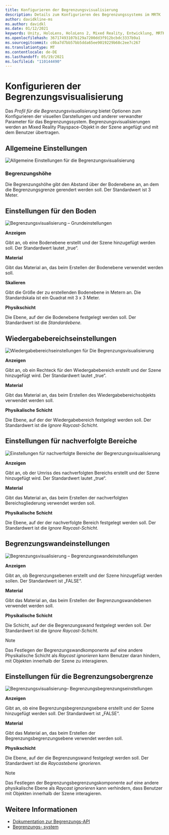 ```yaml
---
title: Konfigurieren der Begrenzungsvisualisierung
description: Details zum Konfigurieren des Begrenzungssystems im MRTK
author: davidkline-ms
ms.author: davidkl
ms.date: 01/12/2021
keywords: Unity, HoloLens, HoloLens 2, Mixed Reality, Entwicklung, MRTK, Boundary System,
ms.openlocfilehash: 36717493107b129a7200dd3f912bcbdc3337b9a1
ms.sourcegitcommit: c0ba7d7bb57bb5dda65ee9019229b68c2ee7c267
ms.translationtype: MT
ms.contentlocale: de-DE
ms.lasthandoff: 05/19/2021
ms.locfileid: "110144490"
---
```

# <a name="configuring-the-boundary-visualization"></a>Konfigurieren der Begrenzungsvisualisierung

Das *Profil für die Begrenzungsvisualisierung* bietet Optionen zum Konfigurieren der visuellen Darstellungen und anderer verwandter Parameter für das Begrenzungssystem. Begrenzungsvisualisierungen werden an Mixed Reality Playspace-Objekt in der Szene angefügt und mit dem Benutzer übertragen.

## <a name="general-settings"></a>Allgemeine Einstellungen

![Allgemeine Einstellungen für die Begrenzungsvisualisierung](../images/boundary/BoundaryVisualizationGeneralSettings.png)

### <a name="boundary-height"></a>Begrenzungshöhe

Die Begrenzungshöhe gibt den Abstand über der Bodenebene an, an dem die Begrenzungsgrenze gerendert werden soll. Der Standardwert ist 3 Meter.

## <a name="floor-settings"></a>Einstellungen für den Boden

![Begrenzungsvisualisierung – Grundeinstellungen](../images/boundary/BoundaryVisualizationFloorSettings.png)

**Anzeigen**

Gibt an, ob eine Bodenebene erstellt und der Szene hinzugefügt werden soll. Der Standardwert lautet „true“.

**Material**

Gibt das Material an, das beim Erstellen der Bodenebene verwendet werden soll.

**Skalieren**

Gibt die Größe der zu erstellenden Bodenebene in Metern an. Die Standardskala ist ein Quadrat mit 3 x 3 Meter.

**Physikschicht**

Die Ebene, auf der die Bodenebene festgelegt werden soll. Der Standardwert ist die *Standardebene.*

## <a name="play-area-settings"></a>Wiedergabebereichseinstellungen

![Wiedergabebereichseinstellungen für Die Begrenzungsvisualisierung](../images/boundary/BoundaryVisualizationPlayAreaSettings.png)

**Anzeigen**

Gibt an, ob ein Rechteck für den Wiedergabebereich erstellt und der Szene hinzugefügt wird. Der Standardwert lautet „true“.

**Material**

Gibt das Material an, das beim Erstellen des Wiedergabebereichsobjekts verwendet werden soll.

**Physikalische Schicht**

Die Ebene, auf der der Wiedergabebereich festgelegt werden soll. Der Standardwert ist die *Ignore Raycast-Schicht.*

## <a name="tracked-area-settings"></a>Einstellungen für nachverfolgte Bereiche

![Einstellungen für nachverfolgte Bereiche der Begrenzungsvisualisierung](../images/boundary/BoundaryVisualizationTrackedAreaSettings.png)

**Anzeigen**

Gibt an, ob der Umriss des nachverfolgten Bereichs erstellt und der Szene hinzugefügt wird. Der Standardwert lautet „true“.

**Material**

Gibt das Material an, das beim Erstellen der nachverfolgten Bereichsgliederung verwendet werden soll.

**Physikalische Schicht**

Die Ebene, auf der der nachverfolgte Bereich festgelegt werden soll. Der Standardwert ist die *Ignore Raycast-Schicht.*

## <a name="boundary-wall-settings"></a>Begrenzungswandeinstellungen

![Begrenzungsvisualisierung – Begrenzungswandeinstellungen](../images/boundary/BoundaryVisualizationWallSettings.png)

**Anzeigen**

Gibt an, ob Begrenzungsebenen erstellt und der Szene hinzugefügt werden sollen. Der Standardwert ist „FALSE“.

**Material**

Gibt das Material an, das beim Erstellen der Begrenzungswandebenen verwendet werden soll.

**Physikalische Schicht**

Die Schicht, auf der die Begrenzungswand festgelegt werden soll. Der Standardwert ist die *Ignore Raycast-Schicht.*

> [!NOTE]
> Das Festlegen der Begrenzungswandkomponente auf eine andere Physikalische Schicht als *Raycast ignorieren* kann Benutzer daran hindern, mit Objekten innerhalb der Szene zu interagieren.

## <a name="boundary-ceiling-settings"></a>Einstellungen für die Begrenzungsobergrenze

![Begrenzungsvisualisierung– Begrenzungsbegrenzungseinstellungen](../images/boundary/BoundaryVisualizationCeilingSettings.png)

**Anzeigen**

Gibt an, ob eine Begrenzungsbegrenzungsebene erstellt und der Szene hinzugefügt werden soll. Der Standardwert ist „FALSE“.

**Material**

Gibt das Material an, das beim Erstellen der Begrenzungsbegrenzungsebene verwendet werden soll.

**Physikschicht**

Die Ebene, auf der die Begrenzungswand festgelegt werden soll. Der Standardwert ist die *Raycastebene ignorieren.*

> [!NOTE]
> Das Festlegen der Begrenzungsbegrenzungskomponente auf eine andere physikalische Ebene als *Raycast ignorieren* kann verhindern, dass Benutzer mit Objekten innerhalb der Szene interagieren.

## <a name="see-also"></a>Weitere Informationen

- [Dokumentation zur Begrenzungs-API](xref:Microsoft.MixedReality.Toolkit.Boundary)
- [Begrenzungs- system](boundary-system-getting-started.md)
